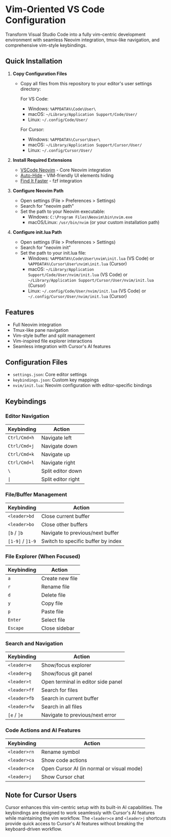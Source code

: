 # Vim-Oriented VS Code Configuration

Transform Visual Studio Code into a fully vim-centric development environment with seamless Neovim integration, tmux-like navigation, and comprehensive vim-style keybindings.

## Quick Installation

1. **Copy Configuration Files**
   - Copy all files from this repository to your editor's user settings directory:
     
     For VS Code:
     - Windows: `%APPDATA%\Code\User\`
     - macOS: `~/Library/Application Support/Code/User/`
     - Linux: `~/.config/Code/User/`
     
     For Cursor:
     - Windows: `%APPDATA%\Cursor\User\`
     - macOS: `~/Library/Application Support/Cursor/User/`
     - Linux: `~/.config/Cursor/User/`

2. **Install Required Extensions**
   - [VSCode Neovim](https://marketplace.visualstudio.com/items?itemName=asvetliakov.vscode-neovim) - Core Neovim integration
   - [Auto-Hide](https://marketplace.visualstudio.com/items?itemName=Vitchu.vscode-autohide-vim) - VIM-friendly UI elements hiding
   - [Find It Faster](https://marketplace.visualstudio.com/items?itemName=TomRijndorp.find-it-faster) - fzf integration

3. **Configure Neovim Path**
   - Open settings (File > Preferences > Settings)
   - Search for "neovim path"
   - Set the path to your Neovim executable:
     - Windows: `C:\Program Files\Neovim\bin\nvim.exe`
     - macOS/Linux: `/usr/bin/nvim` (or your custom installation path)

4. **Configure init.lua Path**
   - Open settings (File > Preferences > Settings)
   - Search for "neovim init"
   - Set the path to your init.lua file:
     - Windows: `%APPDATA%\Code\User\nvim\init.lua` (VS Code) or `%APPDATA%\Cursor\User\nvim\init.lua` (Cursor)
     - macOS: `~/Library/Application Support/Code/User/nvim/init.lua` (VS Code) or `~/Library/Application Support/Cursor/User/nvim/init.lua` (Cursor)
     - Linux: `~/.config/Code/User/nvim/init.lua` (VS Code) or `~/.config/Cursor/User/nvim/init.lua` (Cursor)

## Features

- Full Neovim integration 
- Tmux-like pane navigation
- Vim-style buffer and split management
- Vim-inspired file explorer interactions
- Seamless integration with Cursor's AI features

## Configuration Files

- `settings.json`: Core editor settings
- `keybindings.json`: Custom key mappings
- `nvim/init.lua`: Neovim configuration with editor-specific bindings

## Keybindings

### Editor Navigation

| Keybinding | Action |
|------------|--------|
| `Ctrl/Cmd+h` | Navigate left |
| `Ctrl/Cmd+j` | Navigate down |
| `Ctrl/Cmd+k` | Navigate up |
| `Ctrl/Cmd+l` | Navigate right |
| `\` | Split editor down |
| `\|` | Split editor right |

### File/Buffer Management

| Keybinding | Action |
|------------|--------|
| `<leader>bd` | Close current buffer |
| `<leader>bo` | Close other buffers |
| `[b` / `]b` | Navigate to previous/next buffer |
| `[1-9]` / `]1-9` | Switch to specific buffer by index |

### File Explorer (When Focused)

| Keybinding | Action |
|------------|--------|
| `a` | Create new file |
| `r` | Rename file |
| `d` | Delete file |
| `y` | Copy file |
| `p` | Paste file |
| `Enter` | Select file |
| `Escape` | Close sidebar |

### Search and Navigation

| Keybinding | Action |
|------------|--------|
| `<leader>e` | Show/focus explorer |
| `<leader>g` | Show/focus git panel |
| `<leader>t` | Open terminal in editor side panel |
| `<leader>ff` | Search for files |
| `<leader>fb` | Search in current buffer |
| `<leader>fw` | Search in all files |
| `[e` / `]e` | Navigate to previous/next error |

### Code Actions and AI Features

| Keybinding | Action |
|------------|--------|
| `<leader>rn` | Rename symbol |
| `<leader>ca` | Show code actions |
| `<leader>ce` | Open Cursor AI (in normal or visual mode) |
| `<leader>j` | Show Cursor chat |

## Note for Cursor Users

Cursor enhances this vim-centric setup with its built-in AI capabilities. The keybindings are designed to work seamlessly with Cursor's AI features while maintaining the vim workflow. The `<leader>ce` and `<leader>j` shortcuts provide quick access to Cursor's AI features without breaking the keyboard-driven workflow.